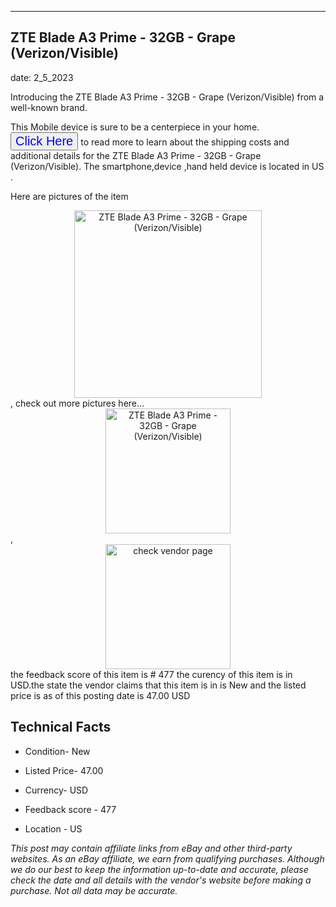 ---
    

 ## ZTE Blade A3 Prime - 32GB - Grape (Verizon/Visible) 



    

date: 2_5_2023


      

Introducing the ZTE Blade A3 Prime - 32GB - Grape (Verizon/Visible) from a well-known brand.

This Mobile device  is sure to be a centerpiece in your home. <button style="font-size:20px;color:blue" onclick="window.location.href = 'https://www.ebay.com/itm/125580099591?hash=item1d3d284007%3Ag%3A6%7EIAAOSwbhhjWJIJ&amdata=enc%3AAQAHAAAA4Dbaqah57sqvSN5z9eTg4lVHFQZAXtpigfE1ujlpjguXvQNt18C%2F6FoMBNQVWqTtSy7aWssLmGtqvDlIbrn1ELXyZY2mKCIqAXoQhkqzeeEstVCLmrN2%2F9lWJ0vdEeb8RSfzdeLO5iRVfkeiZ2Yes1AXtFjMZLCP3op2W3f15yUgiAGTq3x36m9J6m%2FHTMDT%2FHe0W0%2BM2Z4UR70sCAocX%2BqGjdVp0gf4jBG1OI17una6GKgbN3gucTC86SX27XGIRByYfusEjJeGM4Oid54s%2B8cGKZivOmqX4sP9IcElKUCp&mkevt=1&mkcid=1&mkrid=711-53200-19255-0&campid=%253CePNCampaignId%253E&customid=%253CreferenceId%253E&toolid=10049'">Click Here</button>  to read more to learn about the shipping costs and additional details for the ZTE Blade A3 Prime - 32GB - Grape (Verizon/Visible). The smartphone,device ,hand held device is located in US  .

Here are pictures of the item <div style="text-align:center;"><img onclick="window.location.href = 'https://origin-galleryplus.ebayimg.com/ws/web/125580099591_2_0_1/225x225.jpg,https://origin-galleryplus.ebayimg.com/ws/web/125580099591_3_0_1/225x225.jpg,https://origin-galleryplus.ebayimg.com/ws/web/125580099591_4_0_1/225x225.jpg,https://origin-galleryplus.ebayimg.com/ws/web/125580099591_5_0_1/225x225.jpg,https://origin-galleryplus.ebayimg.com/ws/web/125580099591_6_0_1/225x225.jpg,https://origin-galleryplus.ebayimg.com/ws/web/125580099591_7_0_1/225x225.jpg,https://origin-galleryplus.ebayimg.com/ws/web/125580099591_8_0_1/225x225.jpg';" src="https://i.ebayimg.com/thumbs/images/g/6~IAAOSwbhhjWJIJ/s-l225.jpg" alt="ZTE Blade A3 Prime - 32GB - Grape (Verizon/Visible)" style="width:300px; height:auto;object-fit:contain;" /></div>, check out more pictures here... <div style="text-align:center;"><img onclick="window.location.href = 'https://www.ebay.com/itm/125580099591?hash=item1d3d284007%3Ag%3A6%7EIAAOSwbhhjWJIJ&amdata=enc%3AAQAHAAAA4Dbaqah57sqvSN5z9eTg4lVHFQZAXtpigfE1ujlpjguXvQNt18C%2F6FoMBNQVWqTtSy7aWssLmGtqvDlIbrn1ELXyZY2mKCIqAXoQhkqzeeEstVCLmrN2%2F9lWJ0vdEeb8RSfzdeLO5iRVfkeiZ2Yes1AXtFjMZLCP3op2W3f15yUgiAGTq3x36m9J6m%2FHTMDT%2FHe0W0%2BM2Z4UR70sCAocX%2BqGjdVp0gf4jBG1OI17una6GKgbN3gucTC86SX27XGIRByYfusEjJeGM4Oid54s%2B8cGKZivOmqX4sP9IcElKUCp&mkevt=1&mkcid=1&mkrid=711-53200-19255-0&campid=%253CePNCampaignId%253E&customid=%253CreferenceId%253E&toolid=10049';" src="https://i.ebayimg.com/images/g/6~IAAOSwbhhjWJIJ/s-l500.jpg" alt="ZTE Blade A3 Prime - 32GB - Grape (Verizon/Visible)" style="width:200px; height:auto;object-fit:contain;" /></div>, <div style="text-align:center;"><img onclick="window.location.href = 'https://www.ebay.com/itm/125580099591?hash=item1d3d284007%3Ag%3A6%7EIAAOSwbhhjWJIJ&amdata=enc%3AAQAHAAAA4Dbaqah57sqvSN5z9eTg4lVHFQZAXtpigfE1ujlpjguXvQNt18C%2F6FoMBNQVWqTtSy7aWssLmGtqvDlIbrn1ELXyZY2mKCIqAXoQhkqzeeEstVCLmrN2%2F9lWJ0vdEeb8RSfzdeLO5iRVfkeiZ2Yes1AXtFjMZLCP3op2W3f15yUgiAGTq3x36m9J6m%2FHTMDT%2FHe0W0%2BM2Z4UR70sCAocX%2BqGjdVp0gf4jBG1OI17una6GKgbN3gucTC86SX27XGIRByYfusEjJeGM4Oid54s%2B8cGKZivOmqX4sP9IcElKUCp&mkevt=1&mkcid=1&mkrid=711-53200-19255-0&campid=%253CePNCampaignId%253E&customid=%253CreferenceId%253E&toolid=10049';" src="https://origin-galleryplus.ebayimg.com/ws/web/125580099591_2_0_1/225x225.jpg,https://origin-galleryplus.ebayimg.com/ws/web/125580099591_3_0_1/225x225.jpg,https://origin-galleryplus.ebayimg.com/ws/web/125580099591_4_0_1/225x225.jpg,https://origin-galleryplus.ebayimg.com/ws/web/125580099591_5_0_1/225x225.jpg,https://origin-galleryplus.ebayimg.com/ws/web/125580099591_6_0_1/225x225.jpg,https://origin-galleryplus.ebayimg.com/ws/web/125580099591_7_0_1/225x225.jpg,https://origin-galleryplus.ebayimg.com/ws/web/125580099591_8_0_1/225x225.jpg" alt="check vendor page" style="width:200px; height:auto;object-fit:contain;"/></div> the feedback score of this item is # 477 the curency of this item is in USD.the state the vendor claims that  this item is in is New and the listed price is as of this posting date is 47.00 USD
      
      

 ## Technical Facts 



     
      

 - Condition- New 


      

 - Listed Price- 47.00 


      

 - Currency- USD 


      

 - Feedback score - 477 


      

 - Location - US 


      
      

 *_This post may contain affiliate links from eBay and other third-party websites. As an eBay affiliate, we earn from qualifying purchases. Although we do our best to keep the information up-to-date and accurate, please check the date and all details with the vendor's website before making a purchase. Not all data may be accurate._*



      
      